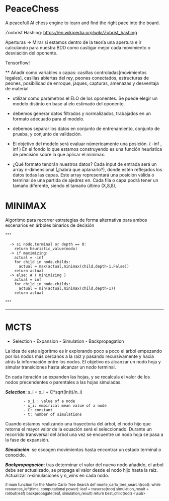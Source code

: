 # PeaceChess
A peacefull AI chess engine to learn and find the right pace into the board.


Zoobrist Hashing: 
https://en.wikipedia.org/wiki/Zobrist_hashing


Aperturas -> Mirar si estamos dentro de la teoría una apertura e ir calculando para nuestra BDD como castigar mejor cada movimiento o desviación del oponente.


Tensorflow!

** Añadir como variables o capas: casillas controladas[movimientos legales], casillas abiertas del rey, peones conectados, estructuras de peones,  posibilidad de enroque, jaques, capturas, amenazas y desventaja de material

- utilizar como parámetros el ELO de los oponentes. Se puede elegir un modelo distinto en base al elo estimado del oponente.

- debemos generar datos filtrados y normalizados, trabajados en un formato adecuado para el modelo.

- debemos separar los datos en conjunto de entrenamiento, conjunto de prueba, y conjunto de validación.

- El objetivo del modelo será evaluar númericamente una posición. ( -inf , inf ) En el fondo lo que estamos construyendo es una función heurística de precisión sobre la que aplicar el minimax.

- ¿Qué formato tendrán nuestros datos? Cada input de entrada será un array n-dimensional (¿habrá que aplanarlo?), donde estén reflejados los datos todas las capas. Este array representará una posición válida o terminal de una partida de ajedrez en. Cada fila o capa podrá tener un tamaño diferente, siendo el tamaño último (X,8,8),

# MINIMAX
Algoritmo para recorrer estrategias de forma alternativa para ambos escenarios en árboles binarios de decisión




"""
      
      -> si nodo.terminal or depth == 0:
        return heuristic_value(nodo)
      -> if maximizing:
        actual = -inf
        for child in node.childs:
          actual = max(actual,minimax(child,depth-1,False))
        return actual
      -> else: # ( minimizing )
        actual = inf
        for child in node.childs:
          actual = min(actual,minimax(child,depth-1))
        return actual
 """



-------


# MCTS 
- Selection - Expansion - Simulation - Backpropagation


La idea de este algoritmo es ir explorando poco a poco el árbol empezando por los nodos más cercanos a la raíz y pasando recursivamente y hacia atrás la información entre los nodos. El objetivo es alcanzar un nodo hoja y simular transiciones hasta alcanzar un nodo terminal.


En cada iteración se expanden las hojas, y se recalcula el valor de los nodos precendentes o parentales a las hojas simuladas.

***Selection***: s_i = x_i + C*sqrt(ln(t)/n_i)

            - s_i : value of a node
            - x_i: empirical mean value of a node
            - C: constant
            - t: number of simulations



Cuando estamos realizando una trayectoria del árbol, el nodo hijo que retorna el mayor valor de la ecuación será el seleccionado. Durante un recorrido transversal del árbol una vez se encuentre un nodo hoja se pasa a la fase de expansión.


***Simulación***: se escogen movimientos hasta encontrar un estado terminal o conocido.


***Backpropagación***: tras determinar el valor del nuevo nodo añadido, el arbol debe ser actualizado, se propaga el valor desde el nodo hijo hasta la raíz. Actualizar n-simulaciones y n_wins en cada nodo.

<sub>
          # main function for the Monte Carlo Tree Search
          def monte_carlo_tree_search(root):
              while resources_left(time, computational power):
                  leaf = traverse(root)
                  simulation_result = rollout(leaf)
                  backpropagate(leaf, simulation_result)
          return best_child(root)
<\sub>
